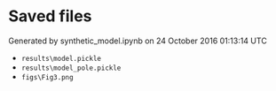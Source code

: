 # Saved files 


Generated by synthetic_model.ipynb on 24 October 2016 01:13:14 UTC

*  `results\model.pickle` 
*  `results\model_pole.pickle` 
*  `figs\Fig3.png` 
